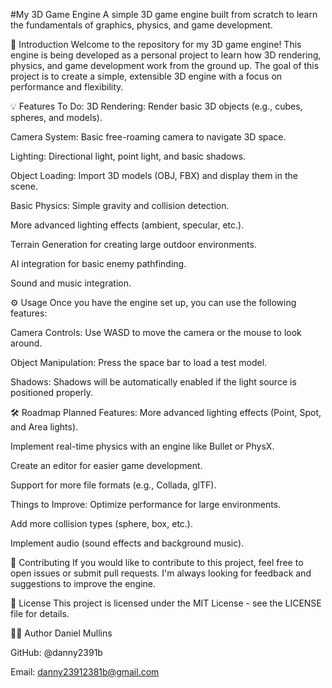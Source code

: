 #My 3D Game Engine
A simple 3D game engine built from scratch to learn the fundamentals of graphics, physics, and game development.

📝 Introduction
Welcome to the repository for my 3D game engine! This engine is being developed as a personal project to learn how 3D rendering, physics, and game development work from the ground up. The goal of this project is to create a simple, extensible 3D engine with a focus on performance and flexibility.

💡 Features
To Do:
3D Rendering: Render basic 3D objects (e.g., cubes, spheres, and models).

Camera System: Basic free-roaming camera to navigate 3D space.

Lighting: Directional light, point light, and basic shadows.

Object Loading: Import 3D models (OBJ, FBX) and display them in the scene.

Basic Physics: Simple gravity and collision detection.

More advanced lighting effects (ambient, specular, etc.).

Terrain Generation for creating large outdoor environments.

AI integration for basic enemy pathfinding.

Sound and music integration.

⚙️ Usage
Once you have the engine set up, you can use the following features:

Camera Controls: Use WASD to move the camera or the mouse to look around.

Object Manipulation: Press the space bar to load a test model.

Shadows: Shadows will be automatically enabled if the light source is positioned properly.

🛠️ Roadmap
Planned Features:
More advanced lighting effects (Point, Spot, and Area lights).

Implement real-time physics with an engine like Bullet or PhysX.

Create an editor for easier game development.

Support for more file formats (e.g., Collada, glTF).

Things to Improve:
Optimize performance for large environments.

Add more collision types (sphere, box, etc.).

Implement audio (sound effects and background music).

💬 Contributing
If you would like to contribute to this project, feel free to open issues or submit pull requests. I'm always looking for feedback and suggestions to improve the engine.

📜 License
This project is licensed under the MIT License - see the LICENSE file for details.

👨‍💻 Author
Daniel Mullins

GitHub: @danny2391b

Email: danny23912381b@gmail.com

